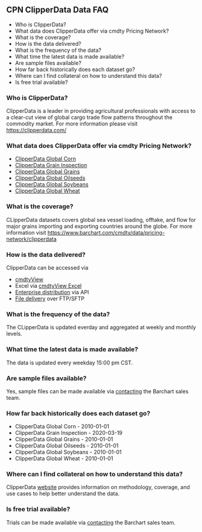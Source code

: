 ## CPN ClipperData Data FAQ
* Who is ClipperData?
* What data does ClipperData offer via cmdty Pricing Network?
* What is the coverage?
* How is the data delivered?
* What is the frequency of the data?
* What time the latest data is made available?
* Are sample files available?
* How far back historically does each dataset go?
* Where can I find collateral on how to understand this data?
* Is free trial available?

### Who is ClipperData?
ClipperData is a leader in providing agricultural professionals with access to a clear-cut view of global cargo trade flow patterns throughout the commodity market.
For more information please visit https://clipperdata.com/

### What data does ClipperData offer via cmdty Pricing Network?
* [ClipperData Global Corn](https://www.barchart.com/solutions/data/market/CLP_CORN)
* [ClipperData Grain Inspection](https://www.barchart.com/solutions/data/market/CLP_CPN_OTHERS)
* [ClipperData Global Grains](https://www.barchart.com/solutions/data/market/CLP_GRAINS)
* [ClipperData Global Oilseeds](https://www.barchart.com/solutions/data/market/CLP_OILSD)
* [ClipperData Global Soybeans](https://www.barchart.com/solutions/data/market/CLP_SOY)
* [ClipperData Global Wheat](https://www.barchart.com/solutions/data/market/CLP_WHEAT)

### What is the coverage?
CLipperData datasets covers global sea vessel loading, offtake, and flow for major grains importing and exporting countries around the globe. For more information visit https://www.barchart.com/cmdty/data/pricing-network/clipperdata

### How is the data delivered?
ClipperData can be accessed via
* [cmdtyView](https://www.barchart.com/cmdty/trading/cmdtyview)
* Excel via [cmdtyView Excel](https://www.barchart.com/cmdty/trading/cmdtyview-excel)
* [Enterprise distribution](https://www.barchart.com/cmdty/contact) via API
* [File delivery](https://www.barchart.com/cmdty/contact) over FTP/SFTP

### What is the frequency of the data?
The CLipperData is updated everday and aggregated at weekly and monthly levels.

### What time the latest data is made available?
The data is updated every weekday 15:00 pm CST.

### Are sample files available?
Yes, sample files can be made available via [contacting](https://www.barchart.com/cmdty/contact) the Barchart sales team.

### How far back historically does each dataset go?
* ClipperData Global Corn - 2010-01-01
* ClipperData Grain Inspection - 2020-03-19
* ClipperData Global Grains - 2010-01-01
* ClipperData Global Oilseeds - 2010-01-01
* ClipperData Global Soybeans - 2010-01-01
* ClipperData Global Wheat - 2010-01-01

### Where can I find collateral on how to understand this data?
ClipperData [website](https://clipperdata.com/) provides information on methodology, coverage, and use cases to help better understand the data.

### Is free trial available?
Trials can be made available via [contacting](https://www.barchart.com/cmdty/contact) the Barchart sales team.

